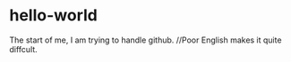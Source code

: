 # hello-world
The start of me, I am trying to handle github.
//Poor English makes it quite diffcult.
